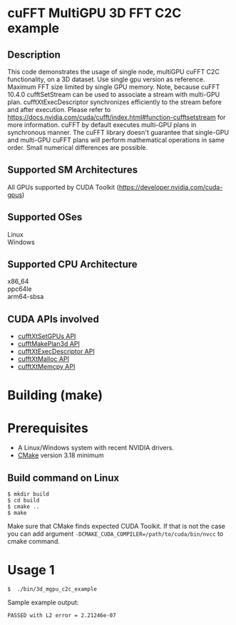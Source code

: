 # cuFFT MultiGPU 3D FFT C2C example
## Description
This code demonstrates the usage of single node, multiGPU cuFFT C2C functionality, on a 3D dataset. Use single gpu version as reference. Maximum FFT size limited by single GPU memory.
Note, because cuFFT 10.4.0 cufftSetStream can be used to associate a stream with multi-GPU plan. cufftXtExecDescriptor synchronizes efficiently to the stream before and after execution. Please refer to https://docs.nvidia.com/cuda/cufft/index.html#function-cufftsetstream for more information.
cuFFT by default executes multi-GPU plans in synchronous manner.
The cuFFT library doesn't guarantee that single-GPU and multi-GPU cuFFT plans will perform mathematical operations in same order. Small numerical differences are possible.
## Supported SM Architectures
All GPUs supported by CUDA Toolkit (https://developer.nvidia.com/cuda-gpus)  
## Supported OSes
Linux  
Windows
## Supported CPU Architecture
x86_64  
ppc64le  
arm64-sbsa
## CUDA APIs involved
- [cufftXtSetGPUs API](https://docs.nvidia.com/cuda/cufft/index.html#function-cufftxtsetgpus)
- [cufftMakePlan3d API](https://docs.nvidia.com/cuda/cufft/index.html#function-cufftmakeplan3d)
- [cufftXtExecDescriptor API](https://docs.nvidia.com/cuda/cufft/index.html#function-cufftxtexecdescriptor)
- [cufftXtMalloc API](https://docs.nvidia.com/cuda/cufft/index.html#function-cufftxtmalloc)
- [cufftXtMemcpy API](https://docs.nvidia.com/cuda/cufft/index.html#function-cufftxtmemcpy)
# Building (make)
# Prerequisites
- A Linux/Windows system with recent NVIDIA drivers.
- [CMake](https://cmake.org/download) version 3.18 minimum
## Build command on Linux
```
$ mkdir build
$ cd build
$ cmake ..
$ make
```
Make sure that CMake finds expected CUDA Toolkit. If that is not the case you can add argument `-DCMAKE_CUDA_COMPILER=/path/to/cuda/bin/nvcc` to cmake command.
# Usage 1
```
$  ./bin/3d_mgpu_c2c_example
```
Sample example output:
```
PASSED with L2 error = 2.21246e-07
```
